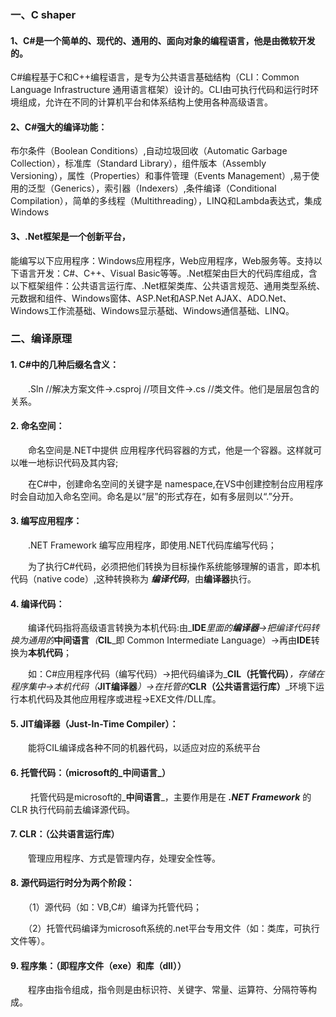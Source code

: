### 一、C shaper

#### 1、C#是一个简单的、现代的、通用的、面向对象的编程语言，他是由微软开发的。
  C#编程基于C和C++编程语言，是专为公共语言基础结构（CLI：Common Language Infrastructure 通用语言框架）设计的。CLI由可执行代码和运行时环境组成，允许在不同的计算机平台和体系结构上使用各种高级语言。

#### 2、C#强大的编译功能：
  布尔条件（Boolean Conditions）,自动垃圾回收（Automatic Garbage Collection），标准库（Standard Library），组件版本（Assembly Versioning），属性（Properties）和事件管理（Events Management）,易于使用的泛型（Generics），索引器（Indexers）,条件编译（Conditional Compilation），简单的多线程（Multithreading），LINQ和Lambda表达式，集成Windows

#### 3、.Net框架是一个创新平台，
  能编写以下应用程序：Windows应用程序，Web应用程序，Web服务等。支持以下语言开发：C#、C++、Visual Basic等等。.Net框架由巨大的代码库组成，含以下框架组件：公共语言运行库、.Net框架类库、公共语言规范、通用类型系统、元数据和组件、Windows窗体、ASP.Net和ASP.Net AJAX、ADO.Net、Windows工作流基础、Windows显示基础、Windows通信基础、LINQ。

### 二、编译原理

#### 1. C#中的几种后缀名含义：

　　.Sln //解决方案文件→.csproj //项目文件→.cs //类文件。他们是层层包含的关系。

#### 2. 命名空间：

　　命名空间是.NET中提供 应用程序代码容器的方式，他是一个容器。这样就可以唯一地标识代码及其内容;

　　在C#中，创建命名空间的关键字是 namespace,在VS中创建控制台应用程序时会自动加入命名空间。命名是以“层”的形式存在，如有多层则以“.”分开。

#### 3. 编写应用程序：

　　.NET Framework 编写应用程序，即使用.NET代码库编写代码；

　　为了执行C#代码，必须把他们转换为目标操作系统能够理解的语言，即本机代码（native code）,这种转换称为 _**编译代码**_，由**编译器**执行。

#### 4. 编译代码：

　　编译代码指将高级语言转换为本机代码:由_**IDE**_里面的**编译器**→把编译代码转换为通用的_**中间语言**_（_**CIL**_即 Common Intermediate Language）→再由**IDE**转换为**本机代码**；

　　如：C#应用程序代码（编写代码）→把代码编译为_**CIL（托管代码）**_，存储在程序集中→本机代码（_**JIT编译器**_）→在托管的_**CLR（公共语言运行库）**_环境下运行本机代码及其他应用程序或进程→EXE文件/DLL库。

#### 5. JIT编译器（Just-In-Time Compiler）：

　　能将CIL编译成各种不同的机器代码，以适应对应的系统平台

#### 6. 托管代码：（microsoft的_**中间语言**_）

　　 托管代码是microsoft的_**中间语言**_，主要作用是在 _**.NET** **Framework**_ 的 CLR 执行代码前去编译源代码。

#### 7. CLR：（公共语言运行库）

　　管理应用程序、方式是管理内存，处理安全性等。

#### 8. 源代码运行时分为两个阶段：

　　（1）源代码（如：VB,C#）编译为托管代码；

　　（2）托管代码编译为microsoft系统的.net平台专用文件（如：类库，可执行文件等）。

#### 9. 程序集：（即程序文件（exe）和库（dll））

　　程序由指令组成，指令则是由标识符、关键字、常量、运算符、分隔符等构成。


　　
